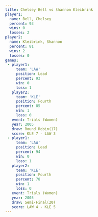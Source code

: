 ```yaml
---
title: Chelsey Bell vs Shannon Kleibrink
player1:                  
  name: Bell, Chelsey     
  percent: 93             
  wins: 0                 
  losses: 2               
player2:                  
  name: Kleibrink, Shannon
  percent: 81             
  wins: 2                 
  losses: 0               
games:
 - player1:        
     team: 'LAW'   
     position: Lead
     percent: 93   
     win: 0        
     loss: 1       
   player2:          
     team: 'KLE'     
     position: Fourth
     percent: 85     
     win: 1          
     loss: 0         
   event: Trials (Women)
   year: 2005           
   draw: Round Robin(17)
   score: KLE 7 - LAW 3 
 - player1:        
     team: 'LAW'   
     position: Lead
     percent: 94   
     win: 0        
     loss: 1       
   player2:          
     team: 'KLE'     
     position: Fourth
     percent: 78     
     win: 1          
     loss: 0         
   event: Trials (Women)
   year: 2005           
   draw: Semi-Final(20) 
   score: LAW 4 - KLE 5 
---
```


